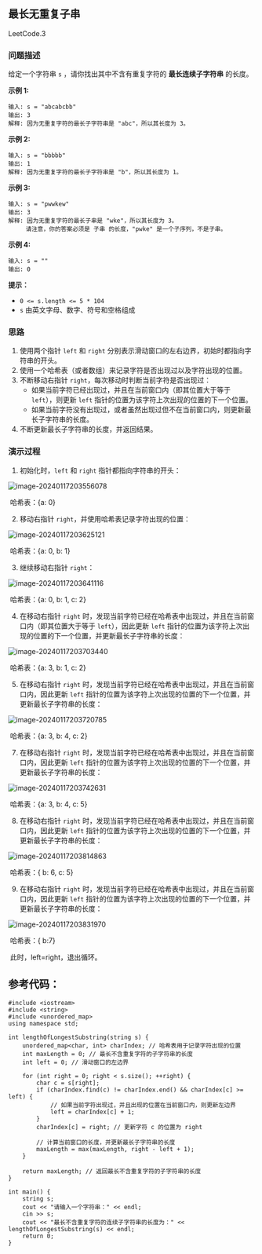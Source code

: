 ## 最长无重复子串

LeetCode.3

### 问题描述

给定一个字符串 `s` ，请你找出其中不含有重复字符的 **最长连续子字符串** 的长度。

**示例 1:**

```
输入: s = "abcabcbb"
输出: 3 
解释: 因为无重复字符的最长子字符串是 "abc"，所以其长度为 3。
```

**示例 2:**

```
输入: s = "bbbbb"
输出: 1
解释: 因为无重复字符的最长子字符串是 "b"，所以其长度为 1。
```

**示例 3:**

```
输入: s = "pwwkew"
输出: 3
解释: 因为无重复字符的最长子串是 "wke"，所以其长度为 3。
     请注意，你的答案必须是 子串 的长度，"pwke" 是一个子序列，不是子串。
```

**示例 4:**

```
输入: s = ""
输出: 0
```

 **提示：**

- `0 <= s.length <= 5 * 104`
- `s` 由英文字母、数字、符号和空格组成

### 思路

1. 使用两个指针 `left` 和 `right` 分别表示滑动窗口的左右边界，初始时都指向字符串的开头。
2. 使用一个哈希表（或者数组）来记录字符是否出现过以及字符出现的位置。
3. 不断移动右指针 `right`，每次移动时判断当前字符是否出现过：
   - 如果当前字符已经出现过，并且在当前窗口内（即其位置大于等于 `left`），则更新 `left` 指针的位置为该字符上次出现的位置的下一个位置。
   - 如果当前字符没有出现过，或者虽然出现过但不在当前窗口内，则更新最长子字符串的长度。
4. 不断更新最长子字符串的长度，并返回结果。

### 演示过程

1. 初始化时，`left` 和 `right` 指针都指向字符串的开头：

![image-20240117203556078](https://raw.githubusercontent.com/aqjsp/Pictures/main/202401172036705.png)

​	哈希表：{a: 0}

2. 移动右指针 `right`，并使用哈希表记录字符出现的位置：

![image-20240117203625121](https://raw.githubusercontent.com/aqjsp/Pictures/main/202401172036419.png)

​	哈希表：{a: 0, b: 1}

3. 继续移动右指针 `right`：

![image-20240117203641116](https://raw.githubusercontent.com/aqjsp/Pictures/main/202401172036271.png)

​	哈希表：{a: 0, b: 1, c: 2}

4. 在移动右指针 `right` 时，发现当前字符已经在哈希表中出现过，并且在当前窗口内（即其位置大于等于 `left`），因此更新 `left` 指针的位置为该字符上次出现的位置的下一个位置，并更新最长子字符串的长度：

![image-20240117203703440](https://raw.githubusercontent.com/aqjsp/Pictures/main/202401172037039.png)

​	哈希表：{a: 3, b: 1, c: 2}

5. 在移动右指针 `right` 时，发现当前字符已经在哈希表中出现过，并且在当前窗口内，因此更新 `left` 指针的位置为该字符上次出现的位置的下一个位置，并更新最长子字符串的长度：

![image-20240117203720785](https://raw.githubusercontent.com/aqjsp/Pictures/main/202401172037144.png)

​	哈希表：{a: 3, b: 4, c: 2}

7. 在移动右指针 `right` 时，发现当前字符已经在哈希表中出现过，并且在当前窗口内，因此更新 `left` 指针的位置为该字符上次出现的位置的下一个位置，并更新最长子字符串的长度：

![image-20240117203742631](https://raw.githubusercontent.com/aqjsp/Pictures/main/202401172037344.png)

​	哈希表：{a: 3, b: 4, c: 5}

8. 在移动右指针 `right` 时，发现当前字符已经在哈希表中出现过，并且在当前窗口内，因此更新 `left` 指针的位置为该字符上次出现的位置的下一个位置，并更新最长子字符串的长度：

![image-20240117203814863](https://raw.githubusercontent.com/aqjsp/Pictures/main/202401172038240.png)

​	哈希表：{ b: 6, c: 5}

9. 在移动右指针 `right` 时，发现当前字符已经在哈希表中出现过，并且在当前窗口内，因此更新 `left` 指针的位置为该字符上次出现的位置的下一个位置，并更新最长子字符串的长度：

![image-20240117203831970](https://raw.githubusercontent.com/aqjsp/Pictures/main/202401172038270.png)

​	哈希表：{ b:7}

​	此时，left=right，退出循环。

## 参考代码：

```
#include <iostream>
#include <string>
#include <unordered_map>
using namespace std;

int lengthOfLongestSubstring(string s) {
    unordered_map<char, int> charIndex; // 哈希表用于记录字符出现的位置
    int maxLength = 0; // 最长不含重复字符的子字符串的长度
    int left = 0; // 滑动窗口的左边界

    for (int right = 0; right < s.size(); ++right) {
        char c = s[right];
        if (charIndex.find(c) != charIndex.end() && charIndex[c] >= left) {
            // 如果当前字符出现过，并且出现的位置在当前窗口内，则更新左边界
            left = charIndex[c] + 1;
        }
        charIndex[c] = right; // 更新字符 c 的位置为 right

        // 计算当前窗口的长度，并更新最长子字符串的长度
        maxLength = max(maxLength, right - left + 1);
    }

    return maxLength; // 返回最长不含重复字符的子字符串的长度
}

int main() {
    string s;
    cout << "请输入一个字符串：" << endl;
    cin >> s;
    cout << "最长不含重复字符的连续子字符串的长度为：" << lengthOfLongestSubstring(s) << endl;
    return 0;
}
```

